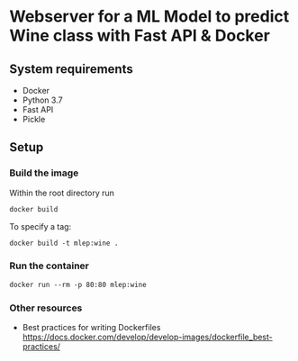 # Webserver for a ML Model to predict Wine class with Fast API & Docker

## System requirements
- Docker
- Python 3.7
- Fast API
- Pickle

## Setup
### Build the image
Within the root directory run 

```Dockerfile
docker build
```
To specify a tag:

```Dockerfile
docker build -t mlep:wine .
```
### Run the container
```Dockerfile
docker run --rm -p 80:80 mlep:wine
```
### Other resources
- Best practices for writing Dockerfiles https://docs.docker.com/develop/develop-images/dockerfile_best-practices/